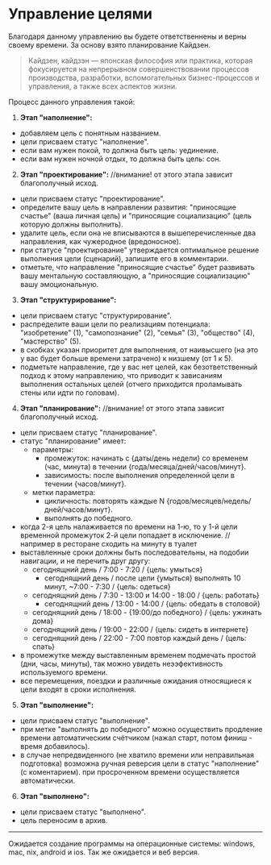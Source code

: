 # Управление целями

Благодаря данному управлению вы будете ответственнены и верны своему времени. За основу взято планирование Кайдзен.

> Кайдзен, кайдзэн — японская философия или практика, которая фокусируется на непрерывном совершенствовании процессов производства, разработки, вспомогательных бизнес-процессов и управления, а также всех аспектов жизни.

Процесс данного управления такой:

1. **Этап "наполнение":**
- добавляем цель с понятным названием.
- цели присваем статус "наполнение".
- если вам нужен покой, то должна быть цель: уединение.
- если вам нужен ночной отдых, то должна быть цель: сон.
2. **Этап "проектирование":** //внимание! от этого этапа зависит благополучный исход.
- цели присваем статус "проектирование".
- определите вашу цель в направлении развития: "приносящие счастье" (ваша личная цель) и "приносящие социализацию" (цель которую должны выполнить).
- удалите цель, если она не вписываются в вышеперечисленные два направления, как чужеродное (вредоносное).
- при статусе "проектирование" утверждается оптимальное решение выполнения цели (сценарий), запишите его в комментарии.
- отметьте, что направление "приносящие счастье" будет развивать вашу ментальную составляющую, а "приносящие социализацию" вашу эмоциональную.
3. **Этап "структурирование":**
- цели присваем статус "структурирование".
- распределите ваши цели по реализациям потенциала: "изобретение" (1), "самопознание" (2), "семья" (3), "общество" (4), "мастерство" (5).
- в скобках указан приоритет для выполнения, от наивысшего (на это у вас будет больше времени затрачено) к низшему (от 1 к 5).
- подметьте направление, где у вас нет целей, как безответственный подход к этому направлению, что приводит к зависаниям выполнения остальных целей (отчего приходится проламывать стены или идти по головам).
4. **Этап "планирование":** //внимание! от этого этапа зависит благополучный исход.
- цели присваем статус "планирование".
- статус "планирование" имеет: 
     - параметры:
          - промежуток: начинать с {даты/день недели} со временем (час, минута) в течении {года/месяца/дней/часов/минут}.
          - зависимость: после выполнения определенной цели в течении {часов/минут}.
     - метки параметра:
          - цикличность: повторять каждые N {годов/месяцев/недель/дней/часов/минут}.
          - выполнять до победного.
- когда 2-я цель налаживается по времени на 1-ю, то у 1-й цели временной промежуток 2-й цели попадает в исключение. //например в ресторане сходить на минуту в туалет
- выставленные сроки должны быть последовательны, на подобии навигации, и не перечить друг другу: 
     - сегоднящний день / 7:00 - 7:20 / {цель: умыться}
          - сегоднящний день / после цели {умыться} выполнять 10 минут, ~7:00 - 7:30 / {цель: одеться}
     - сегоднящний день / 7:30 - 13:00 и 14:00 - 18:00 / {цель: работать}
          - сегоднящний день / 13:00 - 14:00 / {цель: обедать в столовой}
     - сегоднящний день / 18:00 - {19:00/до победного} / {цель: ужинать дома}
     - сегоднящний день / 19:00 - 22:00 / {цель: сидеть в интернете}
     - сегоднящний день / 22:00 - 7:00 повтор каждый день / {цель: спать}
- в промежутке между выставленным временем подмечать простой (дни, часы, минуты), так можно увидеть неээфективность используемого времени. 
- все перемещения, поездки и различные ожидания относящиеся к цели входят в сроки исполнения.
5. **Этап "выполнение":**
- цели присваем статус "выполнение".
- при метке "выполнять до победного" можно осуществить продление времени автоматическим счётчиком (нажал старт, потом финиш - время добавилось).
- в случае непредвиденного (не хватило времени или неправильная подготовка) возможна ручная реверсия цели в статус "наполнение" (с коментарием). при просроченном времени осуществляется автоматически.
6. **Этап "выполнено":**
- цели присваем статус "выполнено".
- цель переносим в архив.

<hr>

Ожидается создание программы на операционные системы: windows, mac, nix, android и ios. Так же ожидается и веб версия.

